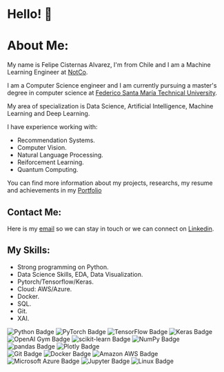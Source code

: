# Hello! 👋

# About Me:
My name is Felipe Cisternas Alvarez, I'm from Chile and I am a Machine Learning Engineer at <a href="https://notco.com/cl/" target="_blank">NotCo</a>.

I am a Computer Science engineer and I am currently pursuing a master's degree in computer science at <a href="https://usm.cl/en/home/" target="_blank">Federico Santa María Technical University</a>.

My area of ​​​​specialization is Data Science, Artificial Intelligence, Machine Learning and Deep Learning.

I have experience working with:
- Recommendation Systems.
- Computer Vision.
- Natural Language Processing.
- Reiforcement Learning.
- Quantum Computing.

You can find more information about my projects, researchs, my resume and achievements in my <a href="https://ftcister.github.io/portfolio/" target="_blank">Portfolio</a>

## Contact Me:
Here is my [email](mailto:fcisternas.dev@gmail.com) so we can stay in touch or we can connect on <a href="https://www.linkedin.com/in/felipecisternasalvarez/" target="_blank">Linkedin</a>.

## My Skills:
* Strong programming on Python.
* Data Science Skills, EDA, Data Visualization.
* Pytorch/Tensorflow/Keras.
* Cloud: AWS/Azure.
* Docker.
* SQL.
* Git.
* XAI.

![Python Badge](https://img.shields.io/badge/Python-3776AB?logo=python&logoColor=fff&style=flat-square)
![PyTorch Badge](https://img.shields.io/badge/PyTorch-EE4C2C?logo=pytorch&logoColor=fff&style=flat-square)
![TensorFlow Badge](https://img.shields.io/badge/TensorFlow-FF6F00?logo=tensorflow&logoColor=fff&style=flat-square)
![Keras Badge](https://img.shields.io/badge/Keras-D00000?logo=keras&logoColor=fff&style=flat-square)
![OpenAI Gym Badge](https://img.shields.io/badge/OpenAI%20Gym-0081A5?logo=openaigym&logoColor=fff&style=flat-square)
![scikit-learn Badge](https://img.shields.io/badge/scikit--learn-F7931E?logo=scikitlearn&logoColor=fff&style=flat-square)
![NumPy Badge](https://img.shields.io/badge/NumPy-013243?logo=numpy&logoColor=fff&style=flat-square)
![pandas Badge](https://img.shields.io/badge/pandas-150458?logo=pandas&logoColor=fff&style=flat-square)
![Plotly Badge](https://img.shields.io/badge/Plotly-3F4F75?logo=plotly&logoColor=fff&style=flat-square)\
![Git Badge](https://img.shields.io/badge/Git-F05032?logo=git&logoColor=fff&style=flat-square)
![Docker Badge](https://img.shields.io/badge/Docker-2496ED?logo=docker&logoColor=fff&style=flat-square)
![Amazon AWS Badge](https://img.shields.io/badge/Amazon%20AWS-232F3E?logo=amazonaws&logoColor=fff&style=flat-square)
![Microsoft Azure Badge](https://img.shields.io/badge/Microsoft%20Azure-0078D4?logo=microsoftazure&logoColor=fff&style=flat-square)
![Jupyter Badge](https://img.shields.io/badge/Jupyter-F37626?logo=jupyter&logoColor=fff&style=flat-square)
![Linux Badge](https://img.shields.io/badge/Linux-FCC624?logo=linux&logoColor=000&style=flat-square)



